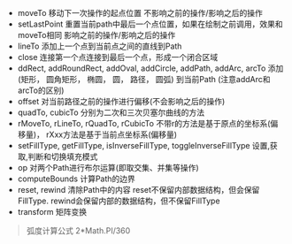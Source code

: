 * moveTo 移动下一次操作的起点位置  不影响之前的操作/影响之后的操作
* setLastPoint  重置当前path中最后一个点位置，如果在绘制之前调用，效果和moveTo相同  影响之前的操作/影响之后的操作
* lineTo  添加上一个点到当前点之间的直线到Path
* close  连接第一个点连接到最后一个点，形成一个闭合区域
* ddRect, addRoundRect, addOval, addCircle, addPath, addArc, arcTo	添加(矩形， 圆角矩形， 椭圆， 圆， 路径， 圆弧) 到当前Path (注意addArc和arcTo的区别)
* offset	对当前路径之前的操作进行偏移(不会影响之后的操作)
* quadTo, cubicTo	分别为二次和三次贝塞尔曲线的方法
* rMoveTo, rLineTo, rQuadTo, rCubicTo	不带r的方法是基于原点的坐标系(偏移量)， rXxx方法是基于当前点坐标系(偏移量)
* setFillType, getFillType, isInverseFillType, toggleInverseFillType	设置,获取,判断和切换填充模式
* op	对两个Path进行布尔运算(即取交集、并集等操作)
* computeBounds	计算Path的边界
* reset, rewind	清除Path中的内容
reset不保留内部数据结构，但会保留FillType.
rewind会保留内部的数据结构，但不保留FillType
* transform	矩阵变换

> 弧度计算公式 2*Math.PI/360